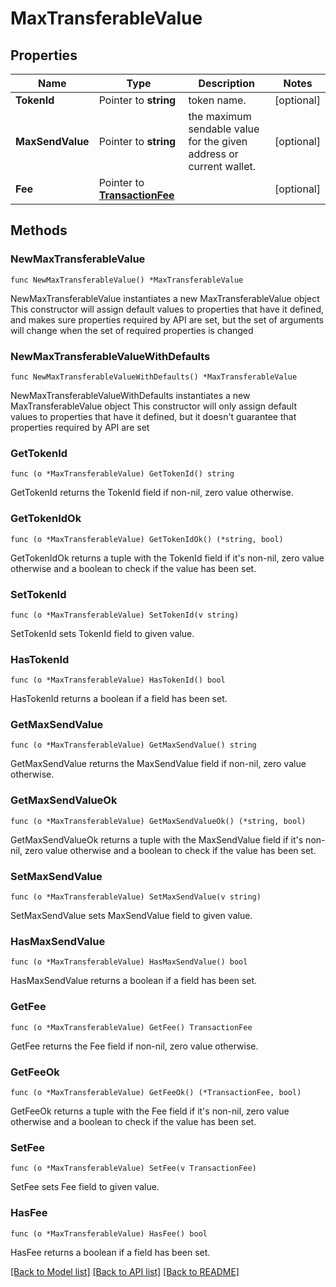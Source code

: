 # MaxTransferableValue

## Properties

Name | Type | Description | Notes
------------ | ------------- | ------------- | -------------
**TokenId** | Pointer to **string** | token name. | [optional] 
**MaxSendValue** | Pointer to **string** | the maximum sendable value for the given address or current wallet. | [optional] 
**Fee** | Pointer to [**TransactionFee**](TransactionFee.md) |  | [optional] 

## Methods

### NewMaxTransferableValue

`func NewMaxTransferableValue() *MaxTransferableValue`

NewMaxTransferableValue instantiates a new MaxTransferableValue object
This constructor will assign default values to properties that have it defined,
and makes sure properties required by API are set, but the set of arguments
will change when the set of required properties is changed

### NewMaxTransferableValueWithDefaults

`func NewMaxTransferableValueWithDefaults() *MaxTransferableValue`

NewMaxTransferableValueWithDefaults instantiates a new MaxTransferableValue object
This constructor will only assign default values to properties that have it defined,
but it doesn't guarantee that properties required by API are set

### GetTokenId

`func (o *MaxTransferableValue) GetTokenId() string`

GetTokenId returns the TokenId field if non-nil, zero value otherwise.

### GetTokenIdOk

`func (o *MaxTransferableValue) GetTokenIdOk() (*string, bool)`

GetTokenIdOk returns a tuple with the TokenId field if it's non-nil, zero value otherwise
and a boolean to check if the value has been set.

### SetTokenId

`func (o *MaxTransferableValue) SetTokenId(v string)`

SetTokenId sets TokenId field to given value.

### HasTokenId

`func (o *MaxTransferableValue) HasTokenId() bool`

HasTokenId returns a boolean if a field has been set.

### GetMaxSendValue

`func (o *MaxTransferableValue) GetMaxSendValue() string`

GetMaxSendValue returns the MaxSendValue field if non-nil, zero value otherwise.

### GetMaxSendValueOk

`func (o *MaxTransferableValue) GetMaxSendValueOk() (*string, bool)`

GetMaxSendValueOk returns a tuple with the MaxSendValue field if it's non-nil, zero value otherwise
and a boolean to check if the value has been set.

### SetMaxSendValue

`func (o *MaxTransferableValue) SetMaxSendValue(v string)`

SetMaxSendValue sets MaxSendValue field to given value.

### HasMaxSendValue

`func (o *MaxTransferableValue) HasMaxSendValue() bool`

HasMaxSendValue returns a boolean if a field has been set.

### GetFee

`func (o *MaxTransferableValue) GetFee() TransactionFee`

GetFee returns the Fee field if non-nil, zero value otherwise.

### GetFeeOk

`func (o *MaxTransferableValue) GetFeeOk() (*TransactionFee, bool)`

GetFeeOk returns a tuple with the Fee field if it's non-nil, zero value otherwise
and a boolean to check if the value has been set.

### SetFee

`func (o *MaxTransferableValue) SetFee(v TransactionFee)`

SetFee sets Fee field to given value.

### HasFee

`func (o *MaxTransferableValue) HasFee() bool`

HasFee returns a boolean if a field has been set.


[[Back to Model list]](../README.md#documentation-for-models) [[Back to API list]](../README.md#documentation-for-api-endpoints) [[Back to README]](../README.md)



